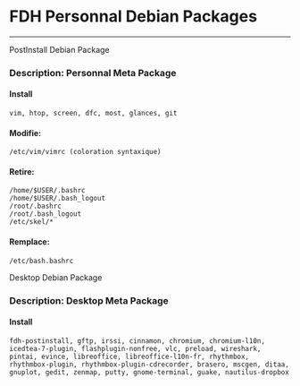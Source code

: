 FDH Personnal Debian Packages
=====================

***
PostInstall Debian Package

### Description: Personnal Meta Package

#### Install
	vim, htop, screen, dfc, most, glances, git

#### Modifie:
	/etc/vim/vimrc (coloration syntaxique)
#### Retire:
	/home/$USER/.bashrc
	/home/$USER/.bash_logout
	/root/.bashrc
	/root/.bash_logout
	/etc/skel/*
#### Remplace:
	/etc/bash.bashrc

Desktop Debian Package

### Description: Desktop Meta Package

#### Install
	fdh-postinstall, gftp, irssi, cinnamon, chromium, chromium-l10n, icedtea-7-plugin, flashplugin-nonfree, vlc, preload, wireshark, pintai, evince, libreoffice, libreoffice-l10n-fr, rhythmbox, rhythmbox-plugin, rhythmbox-plugin-cdrecorder, brasero, mscgen, ditaa, gnuplot, gedit, zenmap, putty, gnome-terminal, guake, nautilus-dropbox

